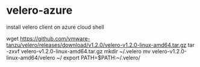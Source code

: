 # velero-azure
install velero client on azure cloud shell


wget https://github.com/vmware-tanzu/velero/releases/download/v1.2.0/velero-v1.2.0-linux-amd64.tar.gz
tar -zxvf velero-v1.2.0-linux-amd64.tar.gz
mkdir ~/.velero
mv velero-v1.2.0-linux-amd64/velero ~/
export PATH=$PATH:~/.velero/
